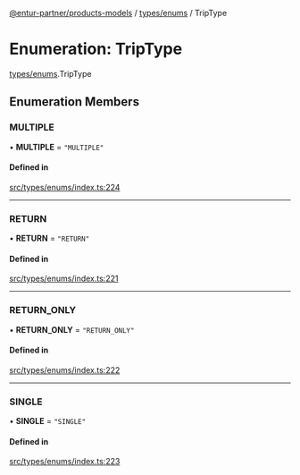 [@entur-partner/products-models](../README.md) / [types/enums](../modules/types_enums.md) / TripType

# Enumeration: TripType

[types/enums](../modules/types_enums.md).TripType

## Enumeration Members

### MULTIPLE

• **MULTIPLE** = ``"MULTIPLE"``

#### Defined in

[src/types/enums/index.ts:224](https://github.com/entur/products-models/blob/main/src/types/enums/index.ts#L224)

___

### RETURN

• **RETURN** = ``"RETURN"``

#### Defined in

[src/types/enums/index.ts:221](https://github.com/entur/products-models/blob/main/src/types/enums/index.ts#L221)

___

### RETURN\_ONLY

• **RETURN\_ONLY** = ``"RETURN_ONLY"``

#### Defined in

[src/types/enums/index.ts:222](https://github.com/entur/products-models/blob/main/src/types/enums/index.ts#L222)

___

### SINGLE

• **SINGLE** = ``"SINGLE"``

#### Defined in

[src/types/enums/index.ts:223](https://github.com/entur/products-models/blob/main/src/types/enums/index.ts#L223)
